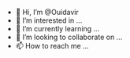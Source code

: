 - 👋 Hi, I’m @Ouidavir
- 👀 I’m interested in ...
- 🌱 I’m currently learning ...
- 💞️ I’m looking to collaborate on ...
- 📫 How to reach me ...

<!---
Ouidavir/Ouidavir is a ✨ special ✨ repository because its `README.md` (this file) appears on your GitHub profile.
You can click the Preview link to take a look at your changes.
--->
